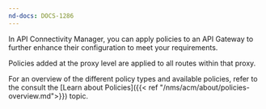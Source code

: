 ```yaml
---
nd-docs: DOCS-1286
---
```


In API Connectivity Manager, you can apply policies to an API Gateway to further enhance their configuration to meet your requirements.

Policies added at the proxy level are applied to all routes within that proxy.

For an overview of the different policy types and available policies, refer to the  consult the [Learn about Policies]({{< ref "/nms/acm/about/policies-overview.md">}}) topic.
